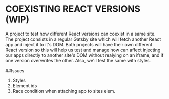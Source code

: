 # COEXISTING REACT VERSIONS (WIP)

A project to test how different React versions can coexist in a same site. The project consists in a regular Gatsby site which will fetch another React app and inject it to it's DOM. Both projects will have their own different React version so this will help us test and manage how can affect injecting our apps directly to another site's DOM without realying on an iframe, and if one version overwrites the other. Also, we'll test the same with styles.

##Issues
1. Styles
2. Element ids
3. Race condition when attaching app to sites elem.
